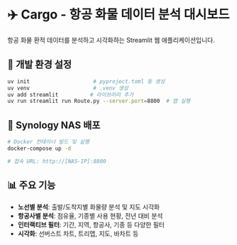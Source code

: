 # ✈️ Cargo - 항공 화물 데이터 분석 대시보드

항공 화물 환적 데이터를 분석하고 시각화하는 Streamlit 웹 애플리케이션입니다.

## 🔧 개발 환경 설정

```bash
uv init                    # pyproject.toml 등 생성
uv venv                    # .venv 생성
uv add streamlit          # 라이브러리 추가
uv run streamlit run Route.py --server.port=8800  # 앱 실행
```

## 🚀 Synology NAS 배포

```bash
# Docker 컨테이너 빌드 및 실행
docker-compose up -d

# 접속 URL: http://[NAS-IP]:8800
```

## 📊 주요 기능

- **노선별 분석**: 출발/도착지별 화물량 분석 및 지도 시각화
- **항공사별 분석**: 점유율, 기종별 사용 현황, 전년 대비 분석
- **인터랙티브 필터**: 기간, 지역, 항공사, 기종 등 다양한 필터
- **시각화**: 선버스트 차트, 트리맵, 지도, 바차트 등
